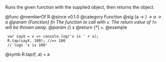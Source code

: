 Runs the given function with the supplied object, then returns the object.

@func
@memberOf R
@since v0.1.0
@category Function
@sig (a -> *) -> a -> a
@param {Function} fn The function to call with `x`. The return value of `fn` will be thrown away.
@param {*} x
@return {*} `x`.
@example

     var sayX = x => console.log('x is ' + x);
     R.tap(sayX, 100); //=> 100
     // logs 'x is 100'
@symb R.tap(f, a) = a
